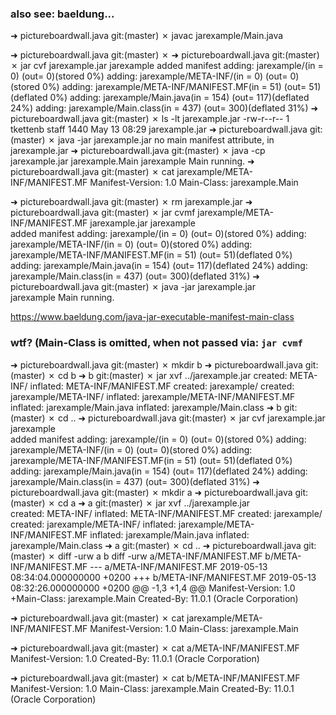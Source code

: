 
### also see: baeldung...

➜  pictureboardwall.java git:(master) ✗ javac jarexample/Main.java 

➜  pictureboardwall.java git:(master) ✗ 
➜  pictureboardwall.java git:(master) ✗ jar cvf jarexample.jar jarexample 
added manifest
adding: jarexample/(in = 0) (out= 0)(stored 0%)
adding: jarexample/META-INF/(in = 0) (out= 0)(stored 0%)
adding: jarexample/META-INF/MANIFEST.MF(in = 51) (out= 51)(deflated 0%)
adding: jarexample/Main.java(in = 154) (out= 117)(deflated 24%)
adding: jarexample/Main.class(in = 437) (out= 300)(deflated 31%)
➜  pictureboardwall.java git:(master) ✗ ls -lt jarexample.jar 
-rw-r--r--  1 tkettenb  staff  1440 May 13 08:29 jarexample.jar
➜  pictureboardwall.java git:(master) ✗ java -jar jarexample.jar 
no main manifest attribute, in jarexample.jar
➜  pictureboardwall.java git:(master) ✗ java -cp jarexample.jar jarexample.Main
jarexample Main running.
➜  pictureboardwall.java git:(master) ✗ cat jarexample/META-INF/MANIFEST.MF 
Manifest-Version: 1.0
Main-Class: jarexample.Main

➜  pictureboardwall.java git:(master) ✗ rm jarexample.jar 
➜  pictureboardwall.java git:(master) ✗ jar cvmf jarexample/META-INF/MANIFEST.MF jarexample.jar jarexample  
added manifest
adding: jarexample/(in = 0) (out= 0)(stored 0%)
adding: jarexample/META-INF/(in = 0) (out= 0)(stored 0%)
adding: jarexample/META-INF/MANIFEST.MF(in = 51) (out= 51)(deflated 0%)
adding: jarexample/Main.java(in = 154) (out= 117)(deflated 24%)
adding: jarexample/Main.class(in = 437) (out= 300)(deflated 31%)
➜  pictureboardwall.java git:(master) ✗ java -jar jarexample.jar                            
jarexample Main running.


https://www.baeldung.com/java-jar-executable-manifest-main-class



### wtf? (Main-Class is omitted, when not passed via: `jar cvmf`

➜  pictureboardwall.java git:(master) ✗ mkdir b
➜  pictureboardwall.java git:(master) ✗ cd b
➜  b git:(master) ✗ jar xvf ../jarexample.jar 
  created: META-INF/
 inflated: META-INF/MANIFEST.MF
  created: jarexample/
  created: jarexample/META-INF/
 inflated: jarexample/META-INF/MANIFEST.MF
 inflated: jarexample/Main.java
 inflated: jarexample/Main.class
➜  b git:(master) ✗ cd ..
➜  pictureboardwall.java git:(master) ✗ jar cvf jarexample.jar jarexample                                 
added manifest
adding: jarexample/(in = 0) (out= 0)(stored 0%)
adding: jarexample/META-INF/(in = 0) (out= 0)(stored 0%)
adding: jarexample/META-INF/MANIFEST.MF(in = 51) (out= 51)(deflated 0%)
adding: jarexample/Main.java(in = 154) (out= 117)(deflated 24%)
adding: jarexample/Main.class(in = 437) (out= 300)(deflated 31%)
➜  pictureboardwall.java git:(master) ✗ mkdir a
➜  pictureboardwall.java git:(master) ✗ cd a
➜  a git:(master) ✗ jar xvf ../jarexample.jar        
  created: META-INF/
 inflated: META-INF/MANIFEST.MF
  created: jarexample/
  created: jarexample/META-INF/
 inflated: jarexample/META-INF/MANIFEST.MF
 inflated: jarexample/Main.java
 inflated: jarexample/Main.class
➜  a git:(master) ✗ cd ..
➜  pictureboardwall.java git:(master) ✗ diff -urw a b
diff -urw a/META-INF/MANIFEST.MF b/META-INF/MANIFEST.MF
--- a/META-INF/MANIFEST.MF	2019-05-13 08:34:04.000000000 +0200
+++ b/META-INF/MANIFEST.MF	2019-05-13 08:32:26.000000000 +0200
@@ -1,3 +1,4 @@
 Manifest-Version: 1.0
+Main-Class: jarexample.Main
 Created-By: 11.0.1 (Oracle Corporation)
 
➜  pictureboardwall.java git:(master) ✗ cat jarexample/META-INF/MANIFEST.MF 
Manifest-Version: 1.0
Main-Class: jarexample.Main

➜  pictureboardwall.java git:(master) ✗ cat a/META-INF/MANIFEST.MF 
Manifest-Version: 1.0
Created-By: 11.0.1 (Oracle Corporation)

➜  pictureboardwall.java git:(master) ✗ cat b/META-INF/MANIFEST.MF 
Manifest-Version: 1.0
Main-Class: jarexample.Main
Created-By: 11.0.1 (Oracle Corporation)

